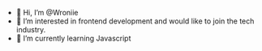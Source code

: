 - 👋 Hi, I’m @Wroniie
- 👀 I’m interested in frontend development and would like to join the tech industry.
- 🌱 I’m currently learning Javascript

<!---
Wroniie/Wroniie is a ✨ special ✨ repository because its `README.md` (this file) appears on your GitHub profile.
You can click the Preview link to take a look at your changes.
--->
